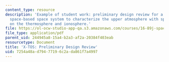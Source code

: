 ```yaml
---
content_type: resource
description: 'Example of student work: preliminary design review for a conceptual
  space-based space system to characterize the upper atmosphere with specific emphasis
  on the thermosphere and ionosphere.'
file: https://ol-ocw-studio-app-qa.s3.amazonaws.com/courses/16-89j-space-systems-engineering-spring-2007/7254a48ad79477196c2ada861f7a4997_presentation_02.pdf
file_type: application/pdf
parent_uid: 244945a8-15a4-b2a3-af2a-20384f403eab
resourcetype: Document
title: 'X-TOS: Preliminary Design Review'
uid: 7254a48a-d794-7719-6c2a-da861f7a4997
---
```

